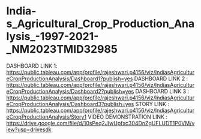 # India-s_Agricultural_Crop_Production_Analysis_-1997-2021-_NM2023TMID32985
DASHBOARD LINK 1: https://public.tableau.com/app/profile/rajeshwari.p4156/viz/IndiasAgricultureCropProductionAnalysis/Dashboard1?publish=yes
DASHBOARD LINK 2 : https://public.tableau.com/app/profile/rajeshwari.p4156/viz/IndiasAgricultureCropProductionAnalysis/Dashboard2?publish=yes
DASHBOARD LINK 3 : https://public.tableau.com/app/profile/rajeshwari.p4156/viz/IndiasAgricultureCropProductionAnalysis/Dashboard3?publish=yes
STORY LINK : https://public.tableau.com/app/profile/rajeshwari.p4156/viz/IndiasAgricultureCropProductionAnalysis/Story1
VIDEO DEMONSTRATION LINK : https://drive.google.com/file/d/10sPeq2JIwUpfxc304DnZgUFLUDT1P0VM/view?usp=drivesdk
